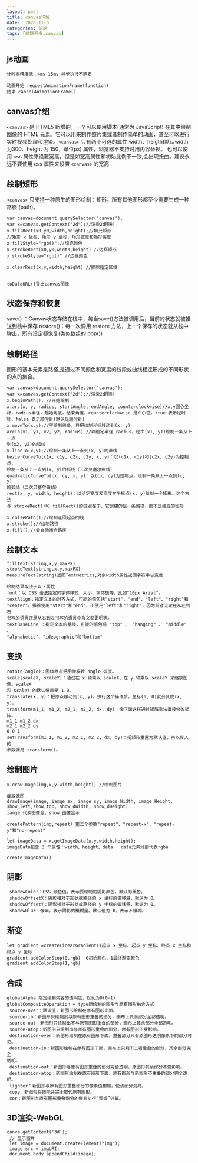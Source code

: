 ```yaml
---
layout: post
title: canvas详解
date:  2020-11-5
categories: 前端
tags: [前端开发,canvas]
---
```


## js动画

```
计时器精度低：4ms-15ms,异步执行不确定

动画开始 requestAnimationFrame(function)
结束 cancelAnimationFrame()

```

## canvas介绍

​`<canvas>` 是 HTML5 新增的，一个可以使用脚本(通常为 JavaScript) 在其中绘制图像的 HTML 元素。它可以用来制作照片集或者制作简单的动画，甚至可以进行实时视频处理和渲染。`<canvas>` 只有两个可选的属性 width、heigth(默认width为300、height 为 150，单位px) 属性，浏览器不支持时用内容替换。
也可以使用 css 属性来设置宽高，但是如宽高属性和初始比例不一致,会出现扭曲。建议永远不要使用 css 属性来设置 `<canvas>` 的宽高


## 绘制矩形

​`<canvas>` 只支持一种原生的图形绘制：矩形。所有其他图形都至少需要生成一种路径 (path)。
```
var canvas=document.querySelector('canvas');
var x=canvas.getContext("2d");//渲染2d图形
x.fillRect(x0,y0,width,height);//填充矩形 
//矩形 x 坐标、矩形 y 坐标、矩形宽度和矩形高度
x.fillStyle="rgb()";//填充颜色
x.strokeRect(x0,y0,width,height) //边框矩形
x.strokeStyle="rgb()" //边框颜色

x.clearRect(x,y,width,height) //擦除指定区域


toDataURL()导出canvas图像
```

## 状态保存和恢复

 save() ：Canvas状态存储在栈中，每当save()方法被调用后，当前的状态就被推送到栈中保存
 restore()：每一次调用 restore 方法，上一个保存的状态就从栈中弹出，所有设定都恢复(类似数组的 pop())

## 绘制路径

图形的基本元素是路径,是通过不同颜色和宽度的线段或曲线相连形成的不同形状的点的集合。
```
var canvas=document.querySelector('canvas');
var x=canvas.getContext("2d");//渲染2d图形
x.beginPath(); //开始绘制
x.arc(x, y, radius, startAngle, endAngle, counterclockwise)//x,y圆心坐标，radius半径，起始角度，结束角度，counterclockwise 是布尔值，true 表示逆时针，false 表示顺时针(默认是顺时针)
x.moveTo(x,y);//不绘制线条，只把绘制光标移动到(x, y)
arcTo(x1, y1, x2, y2, radius) //以给定半径 radius，经由(x1, y1)绘制一条从上一点
到(x2, y2)的弧线
x.lineTo(x,y);//绘制一条从上一点到(x, y)的直线
bezierCurveTo(c1x, c1y, c2x, c2y, x, y)：以(c1x, c1y)和(c2x, c2y)为控制点，
绘制一条从上一点到(x, y)的弧线（三次贝塞尔曲线）
quadraticCurveTo(cx, cy, x, y)：以(cx, cy)为控制点，绘制一条从上一点到(x, y)
的弧线（二次贝塞尔曲线）
rect(x, y, width, height)：以给定宽度和高度在坐标点(x, y)绘制一个矩形。这个方法
与 strokeRect()和 fillRect()的区别在于，它创建的是一条路径，而不是独立的图形

x.colsePath();//绘制返回起点的线
x.stroke();//绘制路径
x.fill();//会自动闭合路径

```

## 绘制文本
```
fillText(string,x,y,maxPX) 
strokeText(string,x,y,maxPX)
measureText(string)返回TextMetrics,对象width属性返回字符串总宽度

绘制结果取决于以下属性
font：以 CSS 语法指定的字体样式、大小、字体族等，比如"10px Arial"。
textAlign：指定文本的对齐方式，可能的值包括"start"、"end"、"left"、"right"和
"center"。推荐使用"start"和"end"，不使用"left"和"right"，因为前者无论在从左到右
书写的语言还是从右到左书写的语言中含义都更明确。
textBaseLine ：指定文本的基线，可能的值包括 "top" 、 "hanging" 、 "middle" 、
"alphabetic"、"ideographic"和"bottom"
```

## 变换
```
rotate(angle)：围绕原点把图像旋转 angle 弧度。
scale(scaleX, scaleY)：通过在 x 轴乘以 scaleX、在 y 轴乘以 scaleY 来缩放图像。scaleX
和 scaleY 的默认值都是 1.0。
translate(x, y)：把原点移动到(x, y)。执行这个操作后，坐标(0, 0)就会变成(x, y)。
transform(m1_1, m1_2, m2_1, m2_2, dx, dy)：像下面这样通过矩阵乘法直接修改矩阵。
m1_1 m1_2 dx
m2_1 m2_2 dy
0 0 1
setTransform(m1_1, m1_2, m2_1, m2_2, dx, dy)：把矩阵重置为默认值，再以传入的
参数调用 transform()。
```

## 绘制图片

```
x.drawImage(img,x,y,width,height); //绘制图片

截取源图
drawImage(image, iamge_sx, image_sy, image_Width, image_Height, show_left,show_top, show_dWidth, show_dHeight)
iamge_代表图像源，show_图像显示

createPattern(img,repeat) 第二个参数"repeat"、"repeat-x"、"repeat-y"和"no-repeat"

let imageData = x.getImageData(x,y,width,height); 
imageData包含 3 个属性：width、height、data   data元素分别代表rgba

createImageData()

```

## 阴影
```
 shadowColor：CSS 颜色值，表示要绘制的阴影颜色，默认为黑色。
 shadowOffsetX：阴影相对于形状或路径的 x 坐标的偏移量，默认为 0。
 shadowOffsetY：阴影相对于形状或路径的 y 坐标的偏移量，默认为 0。
 shadowBlur：像素，表示阴影的模糊量。默认值为 0，表示不模糊。
```

## 渐变
```
let gradient =createLinearGradient()起点 x 坐标、起点 y 坐标、终点 x 坐标和终点 y 坐标
gradient.addColorStop(0,rgb)  0初始颜色，1最终渐变颜色
gradient.addColorStop(1,rgb)

```

## 合成
```
globalAlpha 指定绘制内容的透明度，默认为0(0-1)
globalCompositeOperation = type新绘制的图形与原有图形融合方式
 source-over：默认值，新图形绘制在原有图形上面。
 source-in：新图形只绘制出与原有图形重叠的部分，画布上其余部分全部透明。
 source-out：新图形只绘制出不与原有图形重叠的部分，画布上其余部分全部透明。
 source-atop：新图形只绘制出与原有图形重叠的部分，原有图形不受影响。
 destination-over：新图形绘制在原有图形下面，重叠部分只有原图形透明像素下的部分可见。
 destination-in：新图形绘制在原有图形下面，画布上只剩下二者重叠的部分，其余部分完全
透明。
 destination-out：新图形与原有图形重叠的部分完全透明，原图形其余部分不受影响。
 destination-atop：新图形绘制在原有图形下面，原有图形与新图形不重叠的部分完全透明。
 lighter：新图形与原有图形重叠部分的像素值相加，使该部分变亮。
 copy：新图形将擦除并完全取代原有图形。
 xor：新图形与原有图形重叠部分的像素执行“异或”计算。
```

## 3D渲染-WebGL

```
canva.getContext('3d');
 // 显示图片
 let image = document.createElement("img");
 image.src = imgURI;
 document.body.appendChild(image); 
 
```
